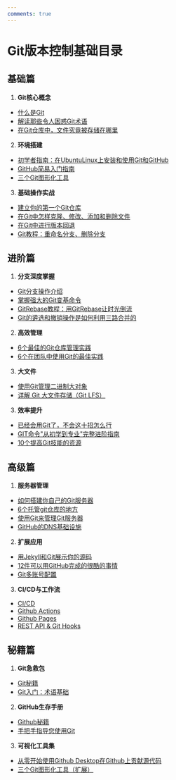 ```yaml
---
comments: true
---
```


# Git版本控制基础目录

## 基础篇
1. **Git核心概念**
- [什么是Git](./a1-what-is-git.md)
- [解读那些令人困惑Git术语](./c2-confusing-git-terminology.md)
- [在Git仓库中，文件究竟被存储在哪里](./c7-in-a-git-repository-where-do-your-files-live.md)

2. **环境搭建**
- [初学者指南：在UbuntuLinux上安装和使用Git和GitHub](./d3-installing-and-using-git-and-github-on-ubuntu-linux-a-beginner-s-guide.md)
- [GitHub简易入门指南](.//d1-getting-started-with-github.md)
- [三个Git图形化工具](./a5-3-graphical-tools-for-git.md)

3. **基础操作实战**
- [建立你的第一个Git仓库](./a3-creating-your-first-git-repository.md)
- [在Git中怎样克隆、修改、添加和删除文件](./d4-how-to-clone-modify-add-and-delete-files-in-git.md)
- [在Git中进行版本回退](./a4-how-to-restore-older-file-versions-in-git.md)
- [Git教程：重命名分支、删除分支](./b8-how-to-rename-a-branch-delete-a-branch-and-find-the-author-of-a-branch-in-git.md)

## 进阶篇
1. **分支深度掌握**
- [Git分支操作介绍](./b3-a-guide-to-git-branching.md)
- [掌握强大的Git变基命令](./b1-learn-git-3-commands-to-level-up-your-skill.md)
- [GitRebase教程：用GitRebase让时光倒流](./b2-git-rebase-tutorial-going-back-in-time-with-git-rebase.md)
- [Git的遴选和撤销操作是如何利用三路合并的](./b8-how-git-cherry-pick-and-revert-use-3-way-merge.md)

2. **高效管理**
- [6个最佳的Git仓库管理实践](./c5-6-best-practices-for-managing-git-repos.md)
- [6个在团队中使用Git的最佳实践](./c6-6-best-practices-for-teams-using-git.md)

3. **大文件**

- [使用Git管理二进制大对象](./a7-how-to-manage-binary-blobs-with-git.md)
- [详解 Git 大文件存储（Git LFS）](./f2-git-lfs-details.md)

3. **效率提升**
- [已经会用Git了，不会这十招怎么行](./c3-tips-to-push-your-git-skills-to-the-next-level.md)
- [GIT命令"从初学到专业"完整进阶指南](./c4-complete-beginners-to-pro-guide-for-git-commands.md)
- [10个提高Git技能的资源](./b6-10-resources-to-boost-your-git-skills.md)

## 高级篇
1. **服务器管理**
- [如何搭建你自己的Git服务器](./a6-how-to-build-your-own-git-server.md)
- [6个托管git仓库的地方](./d7-6-places-to-host-your-git-repository.md)
- [使用Git来管理Git服务器](./d8-run-a-server-with-git.md)
- [GitHub的DNS基础设施](./d6-dns-infrastructure-at-github.md)

2. **扩展应用**
- [用Jekyll和Git展示你的源码](.//d5-reveal-your-source-code-with-jinja2-and-git.md)
- [12件可以用GitHub完成的很酷的事情](.//d5-12-cool-things-you-can-do-with-github.md)
- [Git多账号配置](./d8-run-a-server-with-git.md)

3. **CI/CD与工作流**

- [CI/CD](./f3-ci-cd.md)
- [Github Actions](./f4-github-actions.md)
- [Github Pages](./f5-github-pages.md)
- [REST API & Git Hooks](./f6-rest-api-and-git-hooks.md)

## 秘籍篇
1. **Git急救包**
- [Git秘籍](./e1-git-cheat-sheet.md)
- [Git入门：术语基础](./c1-getting-started-with-git-terminology.md)

2. **GitHub生存手册**
- [Github秘籍](resource/software/e2-github-cheat-sheet.md)
- [手把手指导您使用Git](resource/software/d2-a-step-by-step-guide-to-git.md)

3. **可视化工具集**
- [从零开始使用Github Desktop在Github上贡献源代码](./e3-github-contribution.md)
- [三个Git图形化工具（扩展）](./a5-3-graphical-tools-for-git.md)
